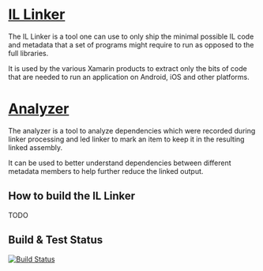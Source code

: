 # [IL Linker](linker/README.md)

The IL Linker is a tool one can use to only ship the minimal possible IL code and metadata that a set of 
programs might require to run as opposed to the full libraries.

It is used by the various Xamarin products to extract only the bits of code that are needed to run
an application on Android, iOS and other platforms.

# [Analyzer](analyzer/README.md)

The analyzer is a tool to analyze dependencies which were recorded during linker processing and led linker to mark an item to keep it in the resulting linked assembly.

It can be used to better understand dependencies between different metadata members to help further reduce the linked output.

## How to build the IL Linker

TODO

## Build & Test Status

[![Build Status](https://jenkins.mono-project.com/buildStatus/icon?job=test-linker-mainline)](https://jenkins.mono-project.com/job/test-linker-mainline/)
